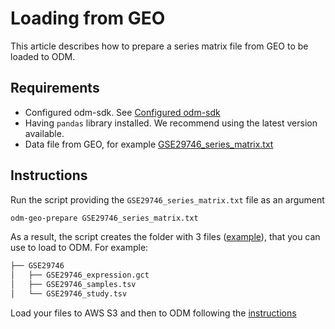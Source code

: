 # Loading from GEO

This article describes how to prepare a series matrix file from GEO to be loaded to ODM.

## Requirements

- Configured odm-sdk. See [Configured odm-sdk](../../configuration.md)
- Having `pandas` library installed. We recommend using the latest version available.
- Data file from GEO, for example [GSE29746_series_matrix.txt](loading-from-geo/GSE29746_series_matrix.txt)

## Instructions

Run the script providing the `GSE29746_series_matrix.txt` file as an argument

```bash
odm-geo-prepare GSE29746_series_matrix.txt
```

As a result, the script creates the folder with 3 files ([example](loading-from-geo/GSE29746.zip)), that you can use to load to ODM.
For example:

```bash
├── GSE29746
│   ├── GSE29746_expression.gct
│   ├── GSE29746_samples.tsv
│   └── GSE29746_study.tsv
```

Load your files to AWS S3 and then to ODM following the [instructions](uploading-study.md)
